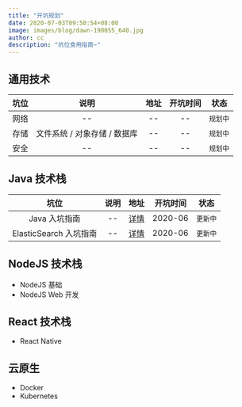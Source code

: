 ```yaml
---
title: "开坑规划"
date: 2020-07-03T09:50:54+08:00
image: images/blog/dawn-190055_640.jpg
author: cc
description: "坑位食用指南~"
---
```


## 通用技术

|坑位|说明|地址|开坑时间|状态|
|:-:|:-:|:-:|:-:|:-:|
|网络|--|--|--|`规划中`|
|存储|文件系统 / 对象存储 / 数据库|--|--|`规划中`|
|安全|--|--|--|`规划中`|

## Java 技术栈

|     坑位      | 说明 |         地址         | 开坑时间 |   状态   |
| :-: | :-: | :-: | :-: | :-: |
|    Java 入坑指南     |  --  | [详情](https://kai-keng.github.io/java-learning) | 2020-06  | `更新中` |
| ElasticSearch 入坑指南 |  --  | [详情](https://kai-keng.github.io/docs-elasticsearch) | 2020-06  | `更新中` |

## NodeJS 技术栈

- NodeJS 基础
- NodeJS Web 开发

## React 技术栈

- React Native

## 云原生

- Docker
- Kubernetes
